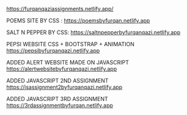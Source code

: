 https://furqanqaziassignments.netlify.app/

POEMS SITE BY CSS :
https://poemsbyfurqan.netlify.app

SALT N PEPPER BY CSS:
https://saltnpepperbyfurqanqazi.netlify.app

PEPSI WEBSITE CSS + BOOTSTRAP + ANIMATION
https://pepsibyfurqanqazi.netlify.app

ADDED ALERT WEBSITE MADE ON JAVASCRIPT
https://alertwebsitebyfurqanqazi.netlify.app

ADDED JAVASCRIPT 2ND ASSIGNMENT
https://jsassignment2byfurqanqazi.netlify.app

ADDED JAVASCRIPT 3RD ASSIGNMENT
https://3rdassignmentbyfurqan.netlify.app



